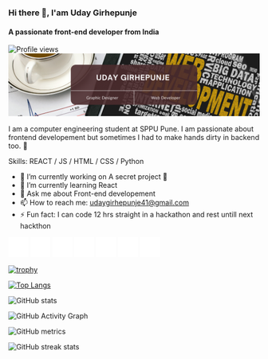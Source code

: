 ### Hi there 👋, I'am Uday Girhepunje
#### A passionate front-end developer from India
![Profile views](https://gpvc.arturio.dev/MrCoder991)  
![A passionate front-end developer from India](https://github.com/mrcoder991/mrcoder991/blob/main/Profile-Banner.png?raw=true)

I am a computer engineering student at SPPU Pune. I am passionate about frontend developement but sometimes I had to make hands dirty in backend too. 🥱 

Skills: REACT / JS / HTML / CSS / Python 

- 🔭 I’m currently working on A secret project 🤫 
- 🌱 I’m currently learning React 
- 💬 Ask me about Front-end developement 
- 📫 How to reach me: udaygirhepunje41@gmail.com  
- ⚡ Fun fact: I can code 12 hrs straight in a hackathon and rest untill next hackthon  


[<img src='github.svg' alt='github' height='40'>](https://github.com/MrCoder991)  [<img src='linkedin.svg' alt='linkedin' height='40'>](https://www.linkedin.com/in/uday-girhepunje-6958a21b8//)  [<img src='facebook.svg' alt='facebook' height='40'>](https://www.facebook.com/Uday-Girhepunje/100009394355759/)  [<img src='instagram.svg' alt='instagram' height='40'>](https://www.instagram.com/uday_699/)  [<img src='twitter.svg' alt='twitter' height='40'>](https://twitter.com/UdayGirhepunje)  [<img src='stackoverflow.svg' alt='stackoverflow' height='40'>](https://stackoverflow.com/users/16183998/uday-girhepunje)  [<img src='website.svg' alt='website' height='40'>](https://udaygirhepunje.me)  

[![trophy](https://github-profile-trophy.vercel.app/?username=MrCoder991)](https://github.com/ryo-ma/github-profile-trophy)

[![Top Langs](https://github-readme-stats.vercel.app/api/top-langs/?username=MrCoder991)](https://github.com/anuraghazra/github-readme-stats)

![GitHub stats](https://github-readme-stats.vercel.app/api?username=MrCoder991&show_icons=true&count_private=true)  

![GitHub Activity Graph](https://activity-graph.herokuapp.com/graph?username=MrCoder991)  

![GitHub metrics](https://metrics.lecoq.io/MrCoder991)  

![GitHub streak stats](https://github-readme-streak-stats.herokuapp.com/?user=MrCoder991)  

